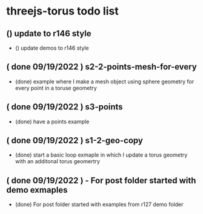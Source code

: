 # threejs-torus todo list

## () update to r146 style
* () update demos to r146 style

## ( done 09/19/2022 ) s2-2-points-mesh-for-every
* (done) example where I make a mesh object using sphere geometry for every point in a toruse geometry

## ( done 09/19/2022 ) s3-points
* (done) have a points example

## ( done 09/19/2022 ) s1-2-geo-copy
* (done) start a basic loop exmaple in which I update a torus geometry with an additonal torus geomertry

## ( done 09/19/2022 ) - For post folder started with demo exmaples
* (done) For post folder started with examples from r127 demo folder
